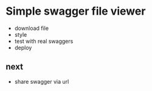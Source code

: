 # Simple swagger file viewer

- download file
- style
- test with real swaggers
- deploy

## next

- share swagger via url
